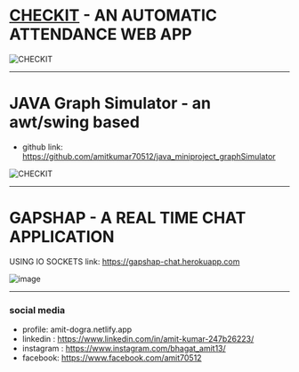 
# [CHECKIT](https://checkit-bmsce.azurewebsites.net/) - AN AUTOMATIC ATTENDANCE WEB APP  
 

 
 
 
 ![CHECKIT](https://user-images.githubusercontent.com/71318008/161403107-e51afc8b-a172-44e4-8b98-84368c1bcb62.gif)

<hr>

# JAVA Graph Simulator - an awt/swing based 

- github link: https://github.com/amitkumar70512/java_miniproject_graphSimulator

![CHECKIT](https://user-images.githubusercontent.com/71318008/161403540-525ae18a-033a-4956-99ee-fa23104f94d0.gif)

<hr>

# GAPSHAP - A REAL TIME CHAT APPLICATION

USING IO SOCKETS link: https://gapshap-chat.herokuapp.com 

![image](https://user-images.githubusercontent.com/71318008/161402724-4aa3b38e-1776-4e7e-ad5e-8203e8346b33.png)


<hr>

### social media
- profile: amit-dogra.netlify.app
- linkedin : https://www.linkedin.com/in/amit-kumar-247b26223/ 
- instagram : https://www.instagram.com/bhagat_amit13/
- facebook: https://www.facebook.com/amit70512
